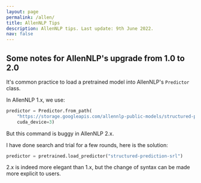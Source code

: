 ```yaml
---
layout: page
permalink: /allen/
title: AllenNLP Tips
description: AllenNLP tips. Last update: 9th June 2022. 
nav: false
---
```




## Some notes for AllenNLP's upgrade from 1.0 to 2.0



It's common practice to load a pretrained model into AllenNLP's `Predictor` class. 



In AllenNLP 1.x, we use:

```python
predictor = Predictor.from_path(
    "https://storage.googleapis.com/allennlp-public-models/structured-prediction-srl-bert.2020.12.15.tar.gz",
    cuda_device=3)
```



But this command is buggy in AllenNLP 2.x.

I have done search and trial for a few rounds, here is the solution:

```python
predictor = pretrained.load_predictor("structured-prediction-srl")
```



2.x is indeed more elegant than 1.x, but the change of syntax can be made more explicit to users. 



